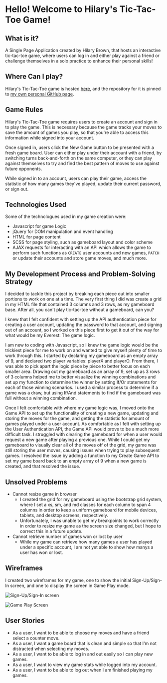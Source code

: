 # Hello! Welcome to Hilary's Tic-Tac-Toe Game!

## What is it?

A Single Page Application created by Hilary Brown, that hosts an interactive tic-tac-toe game, where users can log in and either play against a friend or challenge themselves in a solo practice to enhance their personal skills!

## Where Can I play?

Hilary's Tic-Tac-Toe game is hosted [here](https://hilarybrown.github.io/tic-tac-toe-game/), and the repository for it is pinned to [my own personal GitHub page](https://github.com/hilarybrown/tic-tac-toe-game).

## Game Rules

Hilary's Tic-Tac-Toe game requires users to create an account and sign in to play the game. This is necessary because the game tracks your moves to save the amount of games you play, so that you're able to access this information while signed into your account.

Once signed in, users click the New Game button to be presented with a fresh game board. User can either play under their account with a friend, by switching turns back-and-forth on the same computer, or they can play against themselves to try and find the best pattern of moves to use against future opponents.

While signed in to an account, users can play their game, access the statistic of how many games they've played, update their current password, or sign out.

## Technologies Used

Some of the technologues used in my game creation were:
- Javascript for game Logic
- jQuery for DOM manipulation and event handling
- HTML for page content
- SCSS for page styling, such as gameboard layout and color scheme
- AJAX requests for interacting with an API which allows the game to perform such functions as `CREATE` user accounts and new games, `PATCH` or update their accounts and store game moves, and much more.

## My Development Process and Problem-Solving Strategy

I decided to tackle this project by breaking each piece out into smaller portions to work on one at a time. The very first thing I did was create a grid in my HTML file that contained 3 columns and 3 rows, as my gameboard base. After all, you can't play tic-tac-toe without a gameboard, can you?

I knew that I felt confident with setting up the API authentication piece for creating a user account, updating the password to that account, and signing out of an account, so I worked on this piece first to get it out of the way for what would be my Everest: The game logic.

I am new to coding with Javascript, so I knew the game logic would be the trickiest piece for me to work on and wanted to give myself plenty of time to work through this. I started by declaring my gameboard as an empty array of 9, and declared two player variables: playerX and playerO. From there, I was able to pick apart the logic piece by piece to better focus on each smaller area. Drawing out my gameboard as an array of 9, set up as 3 rows of 3 columns helped me to better visualize the winning combinations and set up my function to determine the winner by setting If/Or statements for each of those winning scenarios. I used a similar process to determine if a game was a draw, but using If/And statements to find if the gameboard was full without a winning combination.

Once I felt comfortable with where my game logic was, I moved onto the Game API to set up the functionality of creating a new game, updating and storing the moves for the game, and getting the statistic for amount of games played under a user account. As comfortable as I felt with setting up the User Authentication API, the Game API would prove to be a much more difficult task. I struggled with clearing the gameboard for when a user would request a new game after playing a previous one. While I could get my gameboard to visually clear all of the moves off of the grid, my game was still storing the user moves, causing issues when trying to play subsequent games. I resolved the issue by adding a function to my Create Game API to set my game board back to an empty array of 9 when a new game is created, and that resolved the issue.

## Unsolved Problems

- Cannot resize game in browser
  - I created the grid for my gameboard using the bootstrap grid system, where I set a xs, sm, and md classes for each column to span 4 columns in order to keep a uniform gameboard for mobile devices, tablets, and desktop screens, respectively.
  - Unfortunately, I was unable to get my breakpoints to work correctly in order to resize my game as the screen size changed, but I hope to correct this in a future update.
- Cannot retrieve number of games won or lost by user
  - While my game can retrieve how many games a user has played under a specific account, I am not yet able to show how manys a user has won or lost.

## Wireframes

I created two wireframes for my game, one to show the initial Sign-Up/Sign-In screen, and one to display the screen in Game Play mode.

![Sign-Up/Sign-In screen](https://imgur.com/57wyhey.jpg)

![Game Play Screen](https://imgur.com/OrsnnMz.jpg)

## User Stories

- As a user, I want to be able to choose my moves and have a friend select a counter move.
- As a user, I want a game board that is clean and simple so that I'm not distracted when selecting my moves.
- As a user, I want to be able to log in and out easily so I can play new games.
- As a user, I want to view my game stats while logged into my account.
- As a user, I want to be able to log out when I am finished playing my games.
